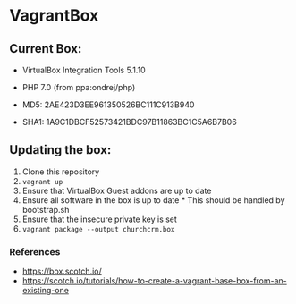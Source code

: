 # VagrantBox

## Current Box:
  
  *  VirtualBox Integration Tools 5.1.10
  *  PHP 7.0 (from  ppa:ondrej/php)

  *  MD5:  2AE423D3EE961350526BC111C913B940
  *  SHA1: 1A9C1DBCF52573421BDC97B11863BC1C5A6B7B06

## Updating the box:

  1.  Clone this repository
  2.  ```vagrant up```
  3.  Ensure that VirtualBox Guest addons are up to date
  4.  Ensure all software in the box is up to date
    *  This should be handled by bootstrap.sh
  5. Ensure that the insecure private key is set
  6.  ```vagrant package --output churchcrm.box```
  
### References
  *  https://box.scotch.io/
  *  https://scotch.io/tutorials/how-to-create-a-vagrant-base-box-from-an-existing-one
